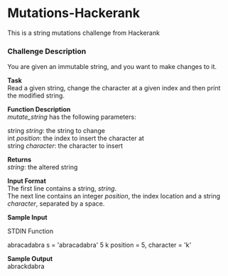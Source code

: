 # Mutations-Hackerank
This is a string mutations challenge from Hackerank

### Challenge Description
You are given an immutable string, and you want to make changes to it.

**Task**\
Read a given string, change the character at a given index and then print the modified string.

**Function Description**\
*mutate_string* has the following parameters:

string *string*: the string to change\
int *position*: the index to insert the character at\
string *character*: the character to insert

**Returns**\
*string*: the altered string

**Input Format**\
The first line contains a string, *string*.\
The next line contains an integer *position*, the index location and a string *character*, separated by a space.

**Sample Input**

STDIN           Function
          
abracadabra     s = 'abracadabra'
5 k             position = 5, character = 'k'

**Sample Output**\
abrackdabra
